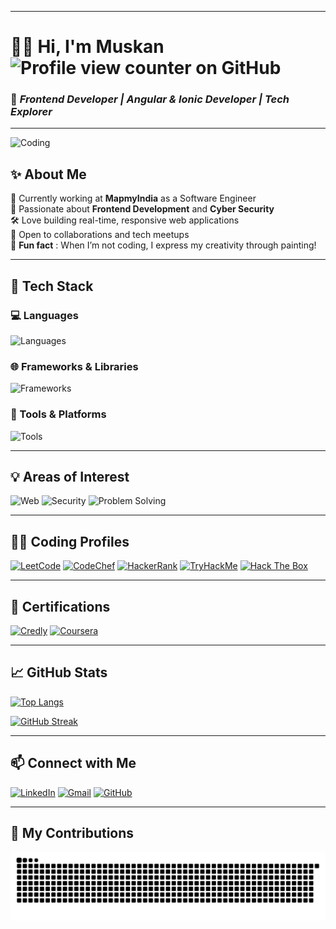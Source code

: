 
---

# 👩‍💻 Hi, I'm Muskan ![Profile view counter on GitHub](https://komarev.com/ghpvc/?username=Miko-29)
### 🚀 ***Frontend Developer | Angular & Ionic Developer | Tech Explorer***

---

![Coding](https://i.pinimg.com/originals/d8/5d/45/d85d4581632bcf7f14a4bab4914f5d1e.gif)

## ✨ About Me

 💼 Currently working at **MapmyIndia** as a Software Engineer  
 🎯 Passionate about **Frontend Development** and **Cyber Security**  
 🛠️ Love building real-time, responsive web applications  
 🤝 Open to collaborations and tech meetups  
 🎨 **Fun fact** : When I’m not coding, I express my creativity through painting!

---

## 🚀 Tech Stack

### 💻 Languages  
![Languages](https://skillicons.dev/icons?i=typescript,javascript,cpp,java,python,html,css,bash&theme=dark)

### 🌐 Frameworks & Libraries  
![Frameworks](https://skillicons.dev/icons?i=angular&theme=dark)


### 🧰 Tools & Platforms  
![Tools](https://skillicons.dev/icons?i=git,github,gitlab,postman,vscode,linux&theme=dark)

---

## 💡 Areas of Interest  
![Web](https://img.shields.io/badge/Web%20Design%20&%20Development-ffffff?style=for-the-badge&logo=angular&logoColor=red)
![Security](https://img.shields.io/badge/Cyber%20Security-0f0f0f?style=for-the-badge&logo=hackthebox&logoColor=white)
![Problem Solving](https://img.shields.io/badge/Problem%20Solving-ffcc00?style=for-the-badge&logo=leetcode&logoColor=black)

---

## 🧑‍💻 Coding Profiles

[![LeetCode](https://img.shields.io/badge/LeetCode-FFA116?style=for-the-badge&logo=leetcode&logoColor=black)](https://leetcode.com/miko29)
[![CodeChef](https://img.shields.io/badge/CodeChef-5B4638?style=for-the-badge&logo=codechef&logoColor=white)](https://www.codechef.com/users/miko29)
[![HackerRank](https://img.shields.io/badge/HackerRank-2EC866?style=for-the-badge&logo=hackerrank&logoColor=white)](https://www.hackerrank.com/profile/miko2916)
[![TryHackMe](https://img.shields.io/badge/TryHackMe-%23212C42?style=for-the-badge&logo=tryhackme&logoColor=white)](https://tryhackme.com/p/miko29)
[![Hack The Box](https://img.shields.io/badge/Hack%20The%20Box-111927?style=for-the-badge&logo=hackthebox&logoColor=9FEF00)](https://app.hackthebox.com/profile/miko29)

---

## 🏅 Certifications

[![Credly](https://img.shields.io/badge/Credly-FF6B00?style=for-the-badge&logo=credly&logoColor=white)](https://www.credly.com/users/muskan-kumari.413e6e77/badges)
[![Coursera](https://img.shields.io/badge/Coursera-0056D2?style=for-the-badge&logo=credly&logoColor=white)](https://www.coursera.org/user/9db37ae8ddd83cc8b4c77214344c714b)

---

## 📈 GitHub Stats  

[![Top Langs](https://github-readme-stats.vercel.app/api/top-langs/?username=Miko-29&layout=pie&theme=dracula&hide_border=true)](https://github.com/anuraghazra/github-readme-stats)

[![GitHub Streak](https://streak-stats.demolab.com?user=Miko-29&theme=dracula&hide_border=true)](https://git.io/streak-stats)

---

## 📫 Connect with Me

[![LinkedIn](https://img.shields.io/badge/-LinkedIn-0A66C2?style=for-the-badge&logo=linkedin&logoColor=white)](https://in.linkedin.com/in/muskan-kumari-7a8937227)
[![Gmail](https://img.shields.io/badge/-Gmail-D14836?style=for-the-badge&logo=gmail&logoColor=white)](mailto:muskan2912002@gmail.com)
[![GitHub](https://img.shields.io/badge/-GitHub-181717?style=for-the-badge&logo=github&logoColor=white)](https://github.com/Miko-29)

---

## 🐍 My Contributions

![GitHub Snake Dark](https://raw.githubusercontent.com/Miko-29/snk/output/github-contribution-grid-snake-dark.svg)


